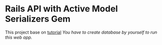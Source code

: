 # Rails API with Active Model Serializers Gem

This project base on [tutorial](https://blog.engineyard.com/2015/active-model-serializers)
*You have to create database by yourself to run this web app.*
